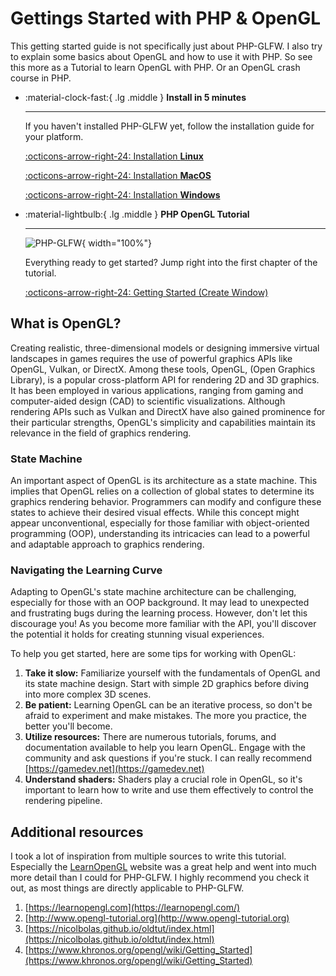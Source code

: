 # Gettings Started with PHP & OpenGL 

This getting started guide is not specifically just about PHP-GLFW. I also try to explain some basics about OpenGL and how to use it with PHP.
So see this more as a Tutorial to learn OpenGL with PHP. Or an OpenGL crash course in PHP.

<div class="grid cards" markdown>

-   :material-clock-fast:{ .lg .middle } __Install in 5 minutes__

    ---

    If you haven't installed PHP-GLFW yet, follow the installation guide for your platform.

    [:octicons-arrow-right-24: Installation **Linux**](./installation/install-linux.md)

    [:octicons-arrow-right-24: Installation **MacOS**](./installation/install-macos.md)
    
    [:octicons-arrow-right-24: Installation **Windows**](./installation/install-windows.md)

-   :material-lightbulb:{ .lg .middle } __PHP OpenGL Tutorial__

    ---

    ![PHP-GLFW](./../docs-assets/php-glfw/getting_started/basic_pipeline.png){ width="100%"}

    Everything ready to get started? Jump right into the first chapter of the tutorial.

    [:octicons-arrow-right-24: Getting Started (Create Window)](./window-creation.md)
</div>

## What is OpenGL?

Creating realistic, three-dimensional models or designing immersive virtual landscapes in games requires the use of powerful graphics APIs like OpenGL, Vulkan, or DirectX. Among these tools, OpenGL, (Open Graphics Library), is a popular cross-platform API for rendering 2D and 3D graphics. It has been employed in various applications, ranging from gaming and computer-aided design (CAD) to scientific visualizations. Although rendering APIs such as Vulkan and DirectX have also gained prominence for their particular strengths, OpenGL's simplicity and capabilities maintain its relevance in the field of graphics rendering.

### State Machine

An important aspect of OpenGL is its architecture as a state machine. This implies that OpenGL relies on a collection of global states to determine its graphics rendering behavior. Programmers can modify and configure these states to achieve their desired visual effects. While this concept might appear unconventional, especially for those familiar with object-oriented programming (OOP), understanding its intricacies can lead to a powerful and adaptable approach to graphics rendering.

### Navigating the Learning Curve

Adapting to OpenGL's state machine architecture can be challenging, especially for those with an OOP background. It may lead to unexpected and frustrating bugs during the learning process. However, don't let this discourage you! As you become more familiar with the API, you'll discover the potential it holds for creating stunning visual experiences.

To help you get started, here are some tips for working with OpenGL:

1. **Take it slow:** Familiarize yourself with the fundamentals of OpenGL and its state machine design. Start with simple 2D graphics before diving into more complex 3D scenes.
2. **Be patient:** Learning OpenGL can be an iterative process, so don't be afraid to experiment and make mistakes. The more you practice, the better you'll become.
3. **Utilize resources:** There are numerous tutorials, forums, and documentation available to help you learn OpenGL. Engage with the community and ask questions if you're stuck.
   I can really recommend [https://gamedev.net](https://gamedev.net)
4. **Understand shaders:** Shaders play a crucial role in OpenGL, so it's important to learn how to write and use them effectively to control the rendering pipeline.


## Additional resources 

I took a lot of inspiration from multiple sources to write this tutorial. Especially the [LearnOpenGL](https://learnopengl.com/) website was a great help and went into much more detail than I could for PHP-GLFW. I highly recommend you check it out, as most things are directly applicable to PHP-GLFW.

 1. [https://learnopengl.com](https://learnopengl.com/)
 2. [http://www.opengl-tutorial.org](http://www.opengl-tutorial.org)
 3. [https://nicolbolas.github.io/oldtut/index.html](https://nicolbolas.github.io/oldtut/index.html)
 2. [https://www.khronos.org/opengl/wiki/Getting_Started](https://www.khronos.org/opengl/wiki/Getting_Started)
